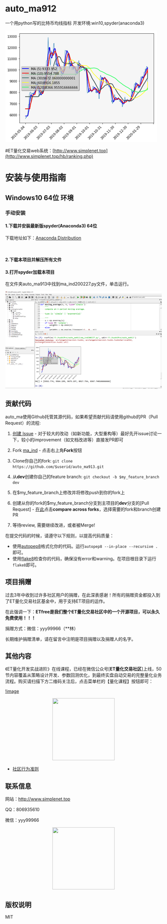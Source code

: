 # auto_ma912
 一个用python写的比特币均线指标
 开发环境:win10,spyder(anaconda3)
 <p align="center">

![](/img/ma_ind.png)

</p>

#ET量化交易web系统：[http://www.simplenet.top](http://www.simplenet.top/hb/ranking.php)
# 安装与使用指南


## Windows10 64位 环境

### 手动安装

#### 1.下载并安装最新版spyder(Anaconda3) 64位

下载地址如下：[Anaconda Distribution](https://www.anaconda.com/distribution/)


&nbsp;
#### 2.下载本项目并解压所有文件
#### 3.打开spyder加载本项目
在文件夹auto_ma913中找到ma_ind200227.py文件，单击运行。

![](https://github.com/yyy999/auto_ma912/blob/master/img/01.png)



## 贡献代码

auto_ma使用Github托管其源代码，如果希望贡献代码请使用github的PR（Pull Request）的流程:

1. [创建 Issue](https://github.com/yyy999/auto_ma912/issues/new) - 对于较大的改动（如新功能，大型重构等）最好先开issue讨论一下，较小的improvement（如文档改进等）直接发PR即可

2. Fork [ma_ind](https://github.com/yyy999/auto_ma912) - 点击右上角**Fork**按钮

3. Clone你自己的fork: ```git clone https://github.com/$userid/auto_ma913.git```

4. 从**dev**创建你自己的feature branch: ```git checkout -b $my_feature_branch dev```

5. 在$my_feature_branch上修改并将修改push到你的fork上

6. 创建从你的fork的$my_feature_branch分支到主项目的**dev**分支的[Pull Request] -  [在此](https://github.com/yyy999/auto_ma912/compare?expand=1)点击**compare across forks**，选择需要的fork和branch创建PR

7. 等待review, 需要继续改进，或者被Merge!

在提交代码的时候，请遵守以下规则，以提高代码质量：

  * 使用[autopep8](https://github.com/hhatto/autopep8)格式化你的代码。运行```autopep8 --in-place --recursive . ```即可。
  * 使用[flake8](https://pypi.org/project/flake8/)检查你的代码，确保没有error和warning。在项目根目录下运行```flake8```即可。



## 项目捐赠

过去3年中收到过许多社区用户的捐赠，在此深表感谢！所有的捐赠资金都投入到了ET量化交易社区基金中，用于支持ET项目的运作。

在此强调一下：**ETfree是我们整个ET量化交易社区中的一个开源项目，可以永久免费使用！！！**

捐赠方式：微信：yyy99966（**林）

长期维护捐赠清单，请在留言中注明是项目捐赠以及捐赠人的名字。



## 其他内容
《ET量化开发实战进阶》在线课程，已经在微信公众号[**ET量化交易社区**]上线，50节内容覆盖从策略设计开发、参数回测优化，到最终实盘自动交易的完整量化业务流程。购买请扫描下方二维码关注后，点击菜单栏的【量化课程】按钮即可：

[!image](http://www.simplenet.top/hb/image/Mt4_ea999_s.jpg)
<p align="center">
  <img src ="http://www.simplenet.top/hb/image/Mt4_ea999_s.jpg"  width="200" height="200"/>
</p>

* [社区行为准则](https://github.com/yyy999/auto_ma912/blob/docs/rule.md)

## 联系信息
 网站：http://www.simplenet.top

 QQ：806935610

 微信：yyy99966
<p align="center">
  <img src ="http://www.simplenet.top/hb/image/yyy99966_1.jpg"  width="200" height="200"/>

</p>

## 版权说明

MIT




